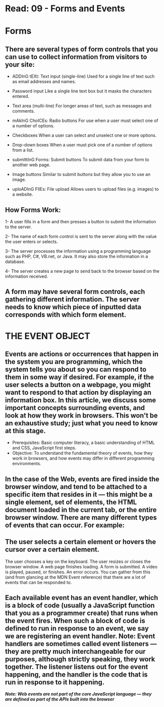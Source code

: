 # Read: 09 - Forms and Events

# Forms

## There are several types of form controls that you can use to collect information from visitors to your site:

* ADDInG tEXt:
Text input (single-line) Used for a single line of text such as email addresses and names.

* Password input
Like a single line text box but it masks the characters entered.

* Text area (multi-line) For longer areas of text, such as messages and comments.

* mAkInG ChoICEs:
Radio buttons
For use when a user must select one of a number of options.

* Checkboxes
When a user can select and unselect one or more options.

* Drop-down boxes 
When a user must pick one of a number of options from a list.

* submIttInG Forms:
Submit buttons
To submit data from your form to another web page.

* Image buttons
Similar to submit buttons but they allow you to use an image.

* uploADInG FIlEs:
File upload
Allows users to upload files (e.g. images) to a website.

## How Forms Work:

1- A user fills in a form and then presses a button to submit the information to the server.

2- The name of each form control is sent to the server along with the value the user enters or selects.

3- The server processes the information using a programming language such as PHP, C#, VB.net, or Java. It may also store the information in a database.

4- The server creates a new page to send back to the browser based on the information received.

## A form may have several form controls, each gathering different information. The server needs to know which piece of inputted data corresponds with which form element.


# THE EVENT OBJECT

## Events are actions or occurrences that happen in the system you are programming, which the system tells you about so you can respond to them in some way if desired. For example, if the user selects a button on a webpage, you might want to respond to that action by displaying an information box. In this article, we discuss some important concepts surrounding events, and look at how they work in browsers. This won't be an exhaustive study; just what you need to know at this stage.

* Prerequisites:	Basic computer literacy, a basic understanding of HTML and CSS, JavaScript first steps.
* Objective:	To understand the fundamental theory of events, how they work in browsers, and how events may differ in different programming environments.

## In the case of the Web, events are fired inside the browser window, and tend to be attached to a specific item that resides in it — this might be a single element, set of elements, the HTML document loaded in the current tab, or the entire browser window. There are many different types of events that can occur. For example:

## The user selects a certain element or hovers the cursor over a certain element.
The user chooses a key on the keyboard.
The user resizes or closes the browser window.
A web page finishes loading.
A form is submitted.
A video is played, paused, or finishes.
An error occurs.
You can gather from this (and from glancing at the MDN Event reference) that there are a lot of events that can be responded to.

## Each available event has an event handler, which is a block of code (usually a JavaScript function that you as a programmer create) that runs when the event fires. When such a block of code is defined to run in response to an event, we say we are registering an event handler. Note: Event handlers are sometimes called event listeners — they are pretty much interchangeable for our purposes, although strictly speaking, they work together. The listener listens out for the event happening, and the handler is the code that is run in response to it happening.

***Note: Web events are not part of the core JavaScript language — they are defined as part of the APIs built into the browser***





 
 
 
